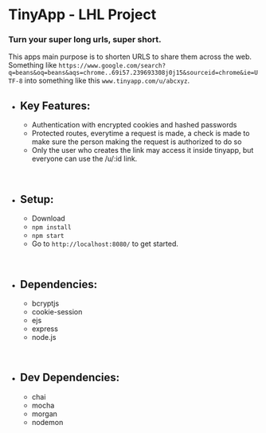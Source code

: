 # TinyApp - LHL Project

### Turn your super long urls, super short.

This apps main purpose is to shorten URLS to share them across the web. Something like `https://www.google.com/search?q=beans&oq=beans&aqs=chrome..69i57.239693308j0j15&sourceid=chrome&ie=UTF-8` into something like this `www.tinyapp.com/u/abcxyz`.

- ## Key Features:
  - Authentication with encrypted cookies and hashed passwords
  - Protected routes, everytime a request is made, a check is made to make sure the person making the request is authorized to do so
  - Only the user who creates the link may access it inside tinyapp, but everyone can use the /u/:id link.

<br>

- ## Setup:
  - Download
  - `npm install`
  - `npm start`
  - Go to `http://localhost:8080/` to get started.

<br>

- ## Dependencies:
  - bcryptjs
  - cookie-session
  - ejs
  - express
  - node.js

<br>

- ## Dev Dependencies:
  - chai
  - mocha
  - morgan
  - nodemon
